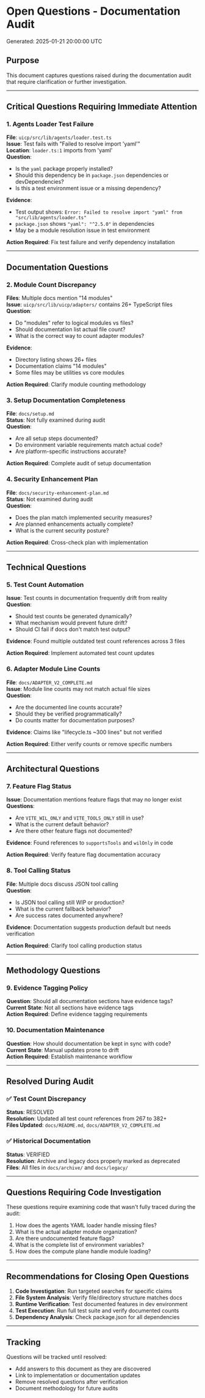 # Open Questions - Documentation Audit

Generated: 2025-01-21 20:00:00 UTC

## Purpose

This document captures questions raised during the documentation audit that require clarification or further investigation.

---

## Critical Questions Requiring Immediate Attention

### 1. Agents Loader Test Failure
**File**: `uicp/src/lib/agents/loader.test.ts`  
**Issue**: Test fails with "Failed to resolve import 'yaml'"  
**Location**: `loader.ts:1` imports from 'yaml'  
**Question**: 
- Is the `yaml` package properly installed?
- Should this dependency be in `package.json` dependencies or devDependencies?
- Is this a test environment issue or a missing dependency?

**Evidence**: 
- Test output shows: `Error: Failed to resolve import "yaml" from "src/lib/agents/loader.ts"`
- `package.json` shows `"yaml": "^2.5.0"` in dependencies
- May be a module resolution issue in test environment

**Action Required**: Fix test failure and verify dependency installation

---

## Documentation Questions

### 2. Module Count Discrepancy
**Files**: Multiple docs mention "14 modules"  
**Issue**: `uicp/src/lib/uicp/adapters/` contains 26+ TypeScript files  
**Question**: 
- Do "modules" refer to logical modules vs files?
- Should documentation list actual file count?
- What is the correct way to count adapter modules?

**Evidence**:
- Directory listing shows 26+ files
- Documentation claims "14 modules"
- Some files may be utilities vs core modules

**Action Required**: Clarify module counting methodology

### 3. Setup Documentation Completeness
**File**: `docs/setup.md`  
**Status**: Not fully examined during audit  
**Question**: 
- Are all setup steps documented?
- Do environment variable requirements match actual code?
- Are platform-specific instructions accurate?

**Action Required**: Complete audit of setup documentation

### 4. Security Enhancement Plan
**File**: `docs/security-enhancement-plan.md`  
**Status**: Not examined during audit  
**Question**: 
- Does the plan match implemented security measures?
- Are planned enhancements actually complete?
- What is the current security posture?

**Action Required**: Cross-check plan with implementation

---

## Technical Questions

### 5. Test Count Automation
**Issue**: Test counts in documentation frequently drift from reality  
**Question**: 
- Should test counts be generated dynamically?
- What mechanism would prevent future drift?
- Should CI fail if docs don't match test output?

**Evidence**: Found multiple outdated test count references across 3 files

**Action Required**: Implement automated test count updates

### 6. Adapter Module Line Counts
**File**: `docs/ADAPTER_V2_COMPLETE.md`  
**Issue**: Module line counts may not match actual file sizes  
**Question**: 
- Are the documented line counts accurate?
- Should they be verified programmatically?
- Do counts matter for documentation purposes?

**Evidence**: Claims like "lifecycle.ts ~300 lines" but not verified

**Action Required**: Either verify counts or remove specific numbers

---

## Architectural Questions

### 7. Feature Flag Status
**Issue**: Documentation mentions feature flags that may no longer exist  
**Questions**:
- Are `VITE_WIL_ONLY` and `VITE_TOOLS_ONLY` still in use?
- What is the current default behavior?
- Are there other feature flags not documented?

**Evidence**: Found references to `supportsTools` and `wilOnly` in code

**Action Required**: Verify feature flag documentation accuracy

### 8. Tool Calling Status
**File**: Multiple docs discuss JSON tool calling  
**Question**: 
- Is JSON tool calling still WIP or production?
- What is the current fallback behavior?
- Are success rates documented anywhere?

**Evidence**: Documentation suggests production default but needs verification

**Action Required**: Clarify tool calling production status

---

## Methodology Questions

### 9. Evidence Tagging Policy
**Question**: Should all documentation sections have evidence tags?  
**Current State**: Not all sections have evidence tags  
**Action Required**: Define evidence tagging requirements

### 10. Documentation Maintenance
**Question**: How should documentation be kept in sync with code?  
**Current State**: Manual updates prone to drift  
**Action Required**: Establish maintenance workflow

---

## Resolved During Audit

### ✅ Test Count Discrepancy
**Status**: RESOLVED  
**Resolution**: Updated all test count references from 267 to 382+  
**Files Updated**: `docs/README.md`, `docs/ADAPTER_V2_COMPLETE.md`

### ✅ Historical Documentation
**Status**: VERIFIED  
**Resolution**: Archive and legacy docs properly marked as deprecated  
**Files**: All files in `docs/archive/` and `docs/legacy/`

---

## Questions Requiring Code Investigation

These questions require examining code that wasn't fully traced during the audit:

1. How does the agents YAML loader handle missing files?
2. What is the actual adapter module organization?
3. Are there undocumented feature flags?
4. What is the complete list of environment variables?
5. How does the compute plane handle module loading?

---

## Recommendations for Closing Open Questions

1. **Code Investigation**: Run targeted searches for specific claims
2. **File System Analysis**: Verify file/directory structure matches docs
3. **Runtime Verification**: Test documented features in dev environment
4. **Test Execution**: Run full test suite and verify documented counts
5. **Dependency Analysis**: Check package.json for all dependencies

---

## Tracking

Questions will be tracked until resolved:
- Add answers to this document as they are discovered
- Link to implementation or documentation updates
- Remove resolved questions after verification
- Document methodology for future audits

